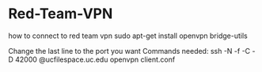 # Red-Team-VPN
how to connect to red team vpn 
sudo apt-get install openvpn bridge-utils

Change the last line to the port you want
Commands needed:
ssh -N -f -C -D 42000 <your-username-on-ucfilespace>@ucfilespace.uc.edu
openvpn client.conf
